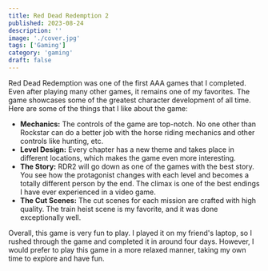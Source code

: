 ```yaml
---
title: Red Dead Redemption 2
published: 2023-08-24
description: ''
image: './cover.jpg'
tags: ['Gaming']
category: 'gaming'
draft: false 
---
```


Red Dead Redemption was one of the first AAA games that I completed. Even after playing many other games, it remains one of my favorites. The game showcases some of the greatest character development of all time. Here are some of the things that I like about the game:

- **Mechanics:** The controls of the game are top-notch. No one other than Rockstar can do a better job with the horse riding mechanics and other controls like hunting, etc.
- **Level Design:** Every chapter has a new theme and takes place in different locations, which makes the game even more interesting.
- **The Story:** RDR2 will go down as one of the games with the best story. You see how the protagonist changes with each level and becomes a totally different person by the end. The climax is one of the best endings I have ever experienced in a video game.
- **The Cut Scenes:** The cut scenes for each mission are crafted with high quality. The train heist scene is my favorite, and it was done exceptionally well.

Overall, this game is very fun to play. I played it on my friend's laptop, so I rushed through the game and completed it in around four days. However, I would prefer to play this game in a more relaxed manner, taking my own time to explore and have fun.
